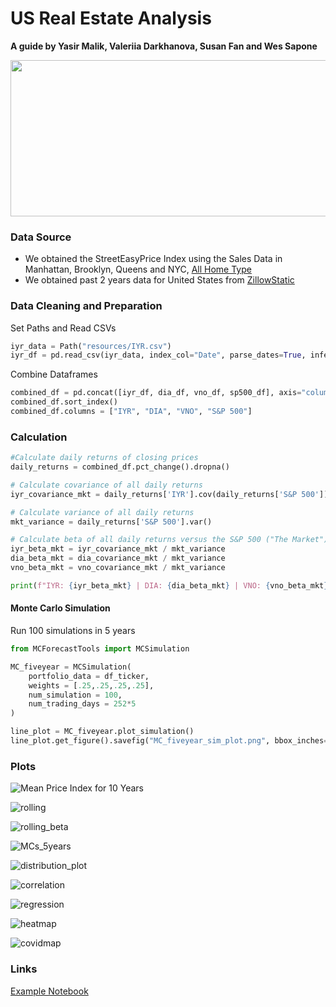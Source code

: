 # US Real Estate Analysis 
**A guide by Yasir Malik, Valeriia Darkhanova, Susan Fan and Wes Sapone**

<img src="/image/1.jpg" width="550" height="250" align=" center">

### **Data Source**

- We obtained the StreetEasyPrice Index using the Sales Data in Manhattan, Brooklyn, Queens and NYC, [All Home Type](https://streeteasy.com/blog/data-dashboard/?agg=Index&metric=StreetEasy%20Price%20Index&type=Sales&bedrooms=Any%20Bedrooms&property=Any%20Property%20Type&minDate=2010-01-01&maxDate=2020-12-01&area=Flatiron,Brooklyn%20Heights)
- We obtained past 2 years data for United States from [ZillowStatic](https://files.zillowstatic.com/research/public_v2/zhvi/Metro_zhvi_uc_sfrcondo_tier_0.33_0.67_sm_sa_mon.csv)


### **Data Cleaning and Preparation**

Set Paths and Read CSVs
```python
iyr_data = Path("resources/IYR.csv")
iyr_df = pd.read_csv(iyr_data, index_col="Date", parse_dates=True, infer_datetime_format=True)
```
Combine Dataframes
```python
combined_df = pd.concat([iyr_df, dia_df, vno_df, sp500_df], axis="columns", join="inner")
combined_df.sort_index()
combined_df.columns = ["IYR", "DIA", "VNO", "S&P 500"]
```

### **Calculation**

```python
#Calculate daily returns of closing prices
daily_returns = combined_df.pct_change().dropna()

# Calculate covariance of all daily returns
iyr_covariance_mkt = daily_returns['IYR'].cov(daily_returns['S&P 500'])

# Calculate variance of all daily returns
mkt_variance = daily_returns['S&P 500'].var()

# Calculate beta of all daily returns versus the S&P 500 ("The Market")
iyr_beta_mkt = iyr_covariance_mkt / mkt_variance
dia_beta_mkt = dia_covariance_mkt / mkt_variance
vno_beta_mkt = vno_covariance_mkt / mkt_variance

print(f"IYR: {iyr_beta_mkt} | DIA: {dia_beta_mkt} | VNO: {vno_beta_mkt}")
```
#### **Monte Carlo Simulation**
Run 100 simulations in 5 years
```python
from MCForecastTools import MCSimulation

MC_fiveyear = MCSimulation(
    portfolio_data = df_ticker,
    weights = [.25,.25,.25,.25],
    num_simulation = 100,
    num_trading_days = 252*5
)

line_plot = MC_fiveyear.plot_simulation()
line_plot.get_figure().savefig("MC_fiveyear_sim_plot.png", bbox_inches="tight")
```
### **Plots**

![Mean Price Index for 10 Years](image/price_index.png)

![rolling](image/rolling.png)

![rolling_beta](image/rolling_beta.png)

![MCs_5years](image/MC_fiveyear_sim_plot.png)

![distribution_plot](image/distribution_plot.png)

![correlation](image/correlation.png)

![regression](image/regression.png)

![heatmap](image/heatmap.png)

![covidmap](image/covidmap.png)


### **Links**
[Example Notebook](Final.ipynb)
